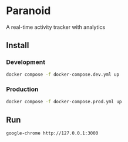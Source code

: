 # Paranoid

A real-time activity tracker with analytics

## Install

### Development

```bash
docker compose -f docker-compose.dev.yml up
```

### Production

```bash
docker compose -f docker-compose.prod.yml up
```

## Run

```bash
google-chrome http://127.0.0.1:3000
```
